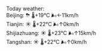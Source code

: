 Today weather:  
Beijing: ⛈ 🌡️+19°C 🌬️←11km/h  
Tianjin: ☀️ 🌡️+22°C 🌬️↑0km/h  
Shijiazhuang: ☀️ 🌡️+23°C 🌬️↑15km/h  
Tangshan: ☀️ 🌡️+22°C 🌬️↑0km/h  
